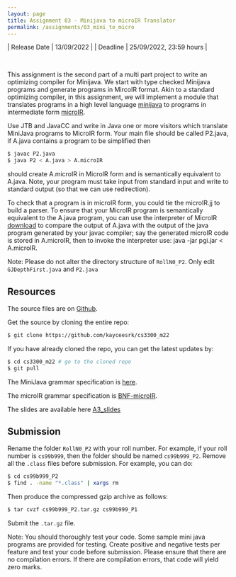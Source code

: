 ```yaml
---
layout: page
title: Assignment 03 - Minijava to microIR Translator
permalink: /assignments/03_mini_to_micro
---
```


| Release Date | 13/09/2022 |
| Deadline     | 25/09/2022, 23:59 hours |

<br/>

This assignment is the second part of a multi part project to write an 
optimizing compiler for Minijava. We start with type checked Minijava 
programs and generate programs in MircoIR format. Akin to a standard 
optimizing compiler, in this assignment, we will implement a module 
that translates programs in a high level language 
[minijava](https://www.cse.iitm.ac.in/~krishna/cs3300/minijava-spec.html) to programs 
in intermediate form [microIR](https://github.com/kayceesrk/cs3300_m22/tree/main/assets).

Use JTB and JavaCC and write in Java one or more visitors which translate 
MiniJava programs to MicroIR form. Your main file should be called P2.java, 
if A.java contains a program to be simplified then

```bash
$ javac P2.java
$ java P2 < A.java > A.microIR
```

should create A.microIR in MicroIR form and is semantically equivalent 
to A.java. Note, your program must take input from standard input and 
write to standard output (so that we can use redirection).

To check that a program is in microIR form, you could tie the microIR.jj 
to build a parser. To ensure that your MicroIR program is semantically 
equivalent to the A.java program, you can use the interpreter of 
MicroIR [download](https://drive.google.com/file/d/1BnKOyQoEMwQ_0DpvWgGi1GJUdDwHBsjx/view) 
to compare the output of A.java with the output of the java program generated by 
your javac compiler; say the generated microIR code is stored in A.microIR, 
then to invoke the interpreter use: java -jar pgi.jar < A.microIR. 

Note: Please do not alter the directory structure of `RollN0_P2`. 
Only edit `GJDepthFirst.java` and `P2.java`
## Resources

The source files are on
[Github](https://github.com/kayceesrk/cs3300_m22/tree/main/assignments/03_mini_to_micro).

Get the source by cloning the entire repo:

```bash
$ git clone https://github.com/kayceesrk/cs3300_m22
```

If you have already cloned the repo, you can get the latest updates by:

```bash
$ cd cs3300_m22 # go to the cloned repo
$ git pull
```

The MiniJava grammar specification is
[here](https://www.cse.iitm.ac.in/~krishna/cs3300/minijava-spec.html).

The microIR grammar specification is 
[BNF-microIR](https://github.com/kayceesrk/cs3300_m22/tree/main/assets).

The slides are available here
[A3_slides](https://github.com/kayceesrk/cs3300_m22/tree/main/assets)

## Submission

Rename the folder `RollN0_P2` with your roll number. For example, if your roll
number is `cs99b999`, then the folder should be named `cs99b999_P2`. Remove all
the `.class` files before submission. For example, you can do:

```bash
$ cd cs99b999_P2
$ find . -name "*.class" | xargs rm
```

Then produce the compressed gzip archive as follows:

```bash
$ tar cvzf cs99b999_P2.tar.gz cs99b999_P1
```

Submit the `.tar.gz` file. 

Note: You should thoroughly test your code. Some sample mini java programs are provided for testing. Create positive and negative tests per feature and test your code before submission. Please ensure that there are no compilation errors. If there are compilation errors, that code will yield zero marks.
